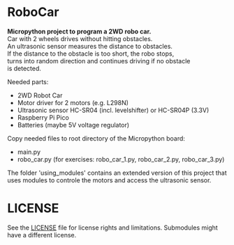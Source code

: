 # RoboCar

**Micropython project to program a 2WD robo car.**  
Car with 2 wheels drives without hitting obstacles.  
An ultrasonic sensor measures the distance to obstacles.  
If the distance to the obstacle is too short, the robo stops,  
turns into random direction and continues driving if no obstacle  
is detected.

Needed parts:
- 2WD Robot Car
- Motor driver for 2 motors (e.g. L298N)
- Ultrasonic sensor HC-SR04 (incl. levelshifter) or HC-SR04P (3.3V)
- Raspberry Pi Pico
- Batteries (maybe 5V voltage regulator)

Copy needed files to root directory of the Micropython board:
- main.py
- robo_car.py (for exercises: robo_car_1.py, robo_car_2.py, robo_car_3.py)

The folder 'using_modules' contains an extended version of this project that  
uses modules to controle the motors and access the ultrasonic sensor.

# LICENSE
See the [LICENSE](../../LICENSE) file for license rights and limitations.
Submodules might have a different license.
